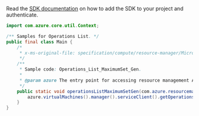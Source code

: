 Read the [SDK documentation](https://github.com/Azure/azure-sdk-for-java/blob/azure-resourcemanager_2.14.0/sdk/resourcemanager/azure-resourcemanager/README.md) on how to add the SDK to your project and authenticate.

```java
import com.azure.core.util.Context;

/** Samples for Operations List. */
public final class Main {
    /*
     * x-ms-original-file: specification/compute/resource-manager/Microsoft.Compute/stable/2021-11-01/examples/compute/Operations_List_MaximumSet_Gen.json
     */
    /**
     * Sample code: Operations_List_MaximumSet_Gen.
     *
     * @param azure The entry point for accessing resource management APIs in Azure.
     */
    public static void operationsListMaximumSetGen(com.azure.resourcemanager.AzureResourceManager azure) {
        azure.virtualMachines().manager().serviceClient().getOperations().list(Context.NONE);
    }
}
```
